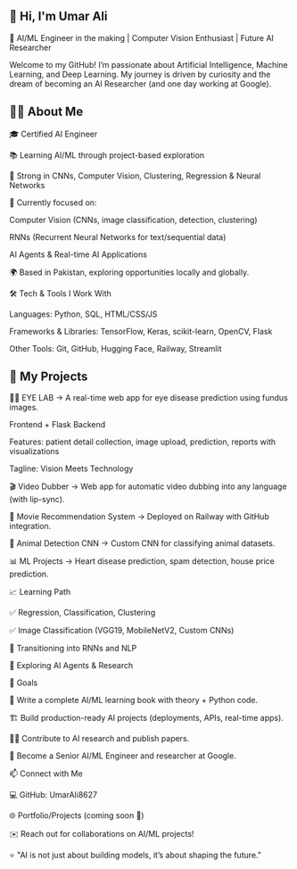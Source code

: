  ## 🌟 Hi, I'm Umar Ali

🚀 AI/ML Engineer in the making | Computer Vision Enthusiast | Future AI Researcher

Welcome to my GitHub! I’m passionate about Artificial Intelligence, Machine Learning, and Deep Learning. My journey is driven by curiosity and the dream of becoming an AI Researcher (and one day working at Google).

 ## 👨‍💻 About Me

🎓 Certified AI Engineer

📚 Learning AI/ML through project-based exploration

🧠 Strong in CNNs, Computer Vision, Clustering, Regression & Neural Networks

📌 Currently focused on:

Computer Vision (CNNs, image classification, detection, clustering)

RNNs (Recurrent Neural Networks for text/sequential data)

AI Agents & Real-time AI Applications

🌍 Based in Pakistan, exploring opportunities locally and globally.

🛠️ Tech & Tools I Work With

Languages: Python, SQL, HTML/CSS/JS

Frameworks & Libraries: TensorFlow, Keras, scikit-learn, OpenCV, Flask

Other Tools: Git, GitHub, Hugging Face, Railway, Streamlit

 ## 🔬 My Projects

🧑‍⚕️ EYE LAB → A real-time web app for eye disease prediction using fundus images.

Frontend + Flask Backend

Features: patient detail collection, image upload, prediction, reports with visualizations

Tagline: Vision Meets Technology

🎬 Video Dubber → Web app for automatic video dubbing into any language (with lip-sync).

🎥 Movie Recommendation System → Deployed on Railway with GitHub integration.

🐾 Animal Detection CNN → Custom CNN for classifying animal datasets.

📊 ML Projects → Heart disease prediction, spam detection, house price prediction.

📈 Learning Path

✅ Regression, Classification, Clustering

✅ Image Classification (VGG19, MobileNetV2, Custom CNNs)

🔄 Transitioning into RNNs and NLP

🎯 Exploring AI Agents & Research

🌟 Goals

📖 Write a complete AI/ML learning book with theory + Python code.

🏗️ Build production-ready AI projects (deployments, APIs, real-time apps).

🧑‍🔬 Contribute to AI research and publish papers.

💼 Become a Senior AI/ML Engineer and researcher at Google.

📫 Connect with Me

💻 GitHub: UmarAli8627

🌐 Portfolio/Projects (coming soon 🚧)

✉️ Reach out for collaborations on AI/ML projects!

⭐️ "AI is not just about building models, it’s about shaping the future."

